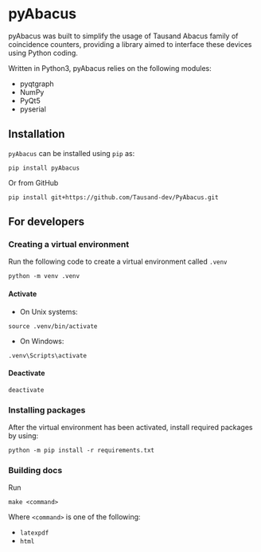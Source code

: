 # pyAbacus

pyAbacus was built to simplify the usage of Tausand Abacus family of coincidence counters, providing a library aimed to interface these devices using Python coding.

Written in Python3, pyAbacus relies on the following modules:

- pyqtgraph
- NumPy
- PyQt5
- pyserial


## Installation
`pyAbacus` can be installed using `pip` as: 
```
pip install pyAbacus
```

Or from GitHub
```
pip install git+https://github.com/Tausand-dev/PyAbacus.git
```

## For developers
### Creating a virtual environment
Run the following code to create a virtual environment called `.venv`
```
python -m venv .venv
```

#### Activate
- On Unix systems:
```
source .venv/bin/activate
```
- On Windows:
```
.venv\Scripts\activate
```

#### Deactivate
```
deactivate
```

### Installing packages
After the virtual environment has been activated, install required packages by using:
```
python -m pip install -r requirements.txt
```

### Building docs
Run 
```
make <command>
```
Where `<command>` is one of the following:
- `latexpdf`
- `html`